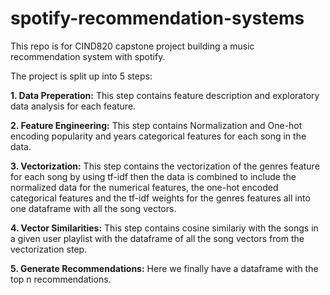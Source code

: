 # spotify-recommendation-systems
This repo is for CIND820 capstone project building a music recommendation system with spotify.

The project is split up into 5 steps: 

**1. Data Preperation:** This step contains feature description and exploratory data analysis for each feature.

**2. Feature Engineering:** This step contains Normalization and One-hot encoding popularity and years categorical features for each song in the data.

**3. Vectorization:** This step contains the vectorization of the genres feature for each song by using tf-idf then the data is combined to include   the normalized data for the numerical features, the one-hot encoded categorical features and the tf-idf weights for the genres features all into one dataframe with all the song vectors.

**4. Vector Similarities:** This step contains cosine similariy with the songs in a given user playlist with the dataframe of all the song vectors from the vectorization step. 

**5. Generate Recommendations:** Here we finally have a dataframe with the top n recommendations.
